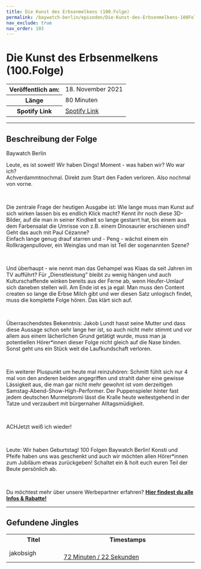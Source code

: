 ```yaml
---
title: Die Kunst des Erbsenmelkens (100.Folge)
permalink: /baywatch-berlin/episoden/Die-Kunst-des-Erbsenmelkens-100Folge
nav_exclude: true
nav_order: 103
---
```


# Die Kunst des Erbsenmelkens (100.Folge)
<table class="resp-table dcf-table dcf-table-responsive dcf-table-bordered dcf-table-striped dcf-w-100%">
                    <tbody>
                        <tr>
                            <th scope="row">Veröffentlich am:</th>
                            <td data-label="Veröffentlich am:">18. November 2021</td>
                        </tr>
                        <tr>
                            <th scope="row">Länge </th>
                            <td data-label="Länge ">80 Minuten</td>
                        </tr><tr>
                                <th scope="row">Spotify Link</th>
                                <td data-label="Spotify Link"><a href="https://open.spotify.com/episode/7GdVfsq8vtYHhStTQnCMbV">Spotify Link</a></td>
                            </tr></tbody>
                </table>

***

## Beschreibung der Folge

<div>
Baywatch Berlin <br> <p>Leute, es ist soweit! Wir haben Dings! Moment - was haben wir? Wo war ich? <br> Achverdammtnochmal. Direkt zum Start den Faden verloren. Also nochmal von vorne.</p> <br> <p>Die zentrale Frage der heutigen Ausgabe ist: Wie lange muss man Kunst auf sich wirken lassen bis es endlich Klick macht? Kennt ihr noch diese 3D-Bilder, auf die man in seiner Kindheit so lange gestarrt hat, bis einem aus dem Farbensalat die Umrisse von z.B. einem Dinosaurier erschienen sind? Geht das auch mit Paul Cézanne? <br> Einfach lange genug drauf starren und - Peng - wächst einem ein Rollkragenpullover, ein Weinglas und man ist Teil der sogenannten Szene?</p> <br> <p>Und überhaupt - wie nennt man das Gehampel was Klaas da seit Jahren im TV aufführt? Für „Dienstleistung" bleibt zu wenig hängen und auch Kulturschaffende winken bereits aus der Ferne ab, wenn Heufer-Umlauf sich daneben stellen will. Am Ende ist es ja egal: Man muss den Content createn so lange die Erbse Milch gibt und wer diesen Satz unlogisch findet, muss die komplette Folge hören. Das klärt sich auf.</p> <br> <p>Überraschendstes Bekenntnis: Jakob Lundt hasst seine Mutter und dass diese Aussage schon sehr lange her ist, so auch nicht mehr stimmt und vor allem aus einem lächerlichen Grund getätigt wurde, muss man ja potentiellen Hörer*innen dieser Folge nicht gleich auf die Nase binden. Sonst geht uns ein Stück weit die Laufkundschaft verloren.</p> <br> <p>Ein weiterer Pluspunkt um heute mal reinzuhören: Schmitt fühlt sich nur 4 mal von den anderen beiden angegriffen und strahlt daher eine gewisse Lässigkeit aus, die man gar nicht mehr gewohnt ist vom derzeitigen Samstag-Abend-Show-High-Performer. Der Puppenspieler hinter fast jedem deutschen Murmelpromi lässt die Kralle heute weitestgehend in der Tatze und verzaubert mit bürgernaher Alltagsmüdigkeit.</p> <br> <p>ACHJetzt weiß ich wieder! </p> <br> <p>Leute: Wir haben Geburtstag! 100 Folgen Baywatch Berlin! Konsti und <br> Pfeife haben uns was geschenkt und auch wir möchten allen Hörer*innen zum Jubiläum etwas zurückgeben! Schaltet ein &amp; holt euch euren Teil der Beute persönlich ab.</p> <br> <p>Du möchtest mehr über unsere Werbepartner erfahren? <a href="https://linktr.ee/BaywatchBerlin"><strong>Hier findest du alle Infos & Rabatte!</strong></a></p>  
</div>

***

## Gefundene Jingles

<table style="display: table;">
                                    <tr>
                                        <th class="tableColumnTitle">Titel</th>
                                        <th class="tableColumnTimestamps">Timestamps</th>
                                    </tr>
                                    <tr>
                                <td markdown="span"  class="tableColumnTitle">jakobsigh</td>
                                <td markdown="span" class="tableColumnTimestamps">
                                <br>
                                <a href="https://open.spotify.com/episode/7GdVfsq8vtYHhStTQnCMbV?t=4342">
                                72 Minuten / 22 Sekunden</a>
                                </td></tr></table>